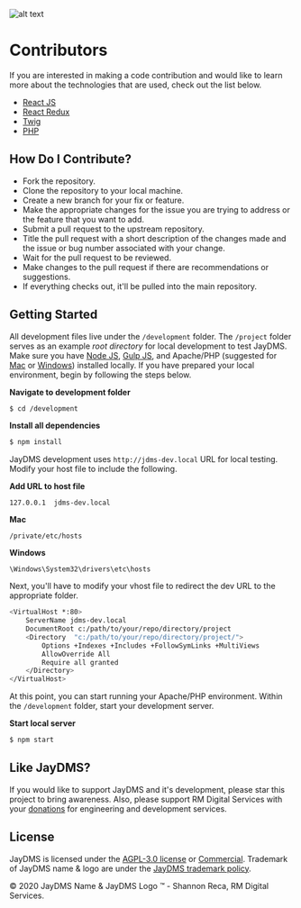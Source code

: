 ![alt text](http://jaydms.com/img/github_cover.jpg "JayDMS")

# Contributors

If you are interested in making a code contribution and would like to learn more about the technologies that are used, check out the list below.

* [React JS](https://reactjs.org/)
* [React Redux](https://react-redux.js.org/)
* [Twig](https://twig.symfony.com/)
* [PHP](https://www.php.net/)

## How Do I Contribute?

* Fork the repository.
* Clone the repository to your local machine.
* Create a new branch for your fix or feature.
* Make the appropriate changes for the issue you are trying to address or the feature that you want to add.
* Submit a pull request to the upstream repository.
* Title the pull request with a short description of the changes made and the issue or bug number associated with your change.
* Wait for the pull request to be reviewed.
* Make changes to the pull request if there are recommendations or suggestions.
* If everything checks out, it'll be pulled into the main repository.

## Getting Started

All development files live under the `/development` folder. The `/project` folder serves as an example _root directory_ for local development to test JayDMS. Make sure you have [Node JS](https://nodejs.org/en/), [Gulp JS](https://gulpjs.com/), and Apache/PHP (suggested for [Mac](https://www.mamp.info/en/) or [Windows](http://www.wampserver.com/en/download-wampserver-64bits/)) installed locally. If you have prepared your local environment, begin by following the steps below.

**Navigate to development folder**
```sh
$ cd /development
```
**Install all dependencies**
```sh
$ npm install
```

JayDMS development uses `http://jdms-dev.local` URL for local testing. Modify your host file to include the following.

**Add URL to host file**

`127.0.0.1	jdms-dev.local`

**Mac**

`/private/etc/hosts`

**Windows**

`\Windows\System32\drivers\etc\hosts`

Next, you'll have to modify your vhost file to redirect the dev URL to the appropriate folder.

```sh
<VirtualHost *:80>
	ServerName jdms-dev.local
	DocumentRoot c:/path/to/your/repo/directory/project
	<Directory  "c:/path/to/your/repo/directory/project/">
		Options +Indexes +Includes +FollowSymLinks +MultiViews
		AllowOverride All
		Require all granted
	</Directory>
</VirtualHost>
```

At this point, you can start running your Apache/PHP environment. Within the `/development` folder, start your development server.

**Start local server**
```sh
$ npm start
```

## Like JayDMS?

If you would like to support JayDMS and it's development, please star this project to bring awareness. Also, please support RM Digital Services with your [donations](https://github.com/sponsors/RecaMedia) for engineering and development services.

## License

JayDMS is licensed under the [AGPL-3.0 license](https://opensource.org/licenses/agpl-3.0) or [Commercial](http://jaydms.com/commercial). Trademark of JayDMS name & logo are under the [JayDMS trademark policy](http://jaydms.com/trademark).

&copy; 2020 JayDMS Name & JayDMS Logo &trade; - Shannon Reca, RM Digital Services.